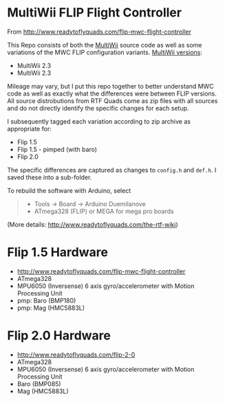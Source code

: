#  MultiWii FLIP Flight Controller

From http://www.readytoflyquads.com/flip-mwc-flight-controller

This Repo consists of both the [MultiWii](http://www.multiwii.com/) source code as well as some variations of the MWC FLIP configuration variants.
[MultiWii versions](https://code.google.com/archive/p/multiwii/):
* MultiWii 2.3
* MultiWii 2.3

Mileage may vary, but I put this repo together to better understand MWC code as well as exactly what the differences were between FLIP versions.
All source distrobutions from RTF Quads come as zip files with all sources and do not directly identify the specific changes for each setup.

I subsequently tagged each variation according to zip archive as appropriate for:
* Flip 1.5
* Flip 1.5 - pimped (with baro)
* Flip 2.0

The specific differences are captured as changes to `config.h` and `def.h`.  I saved these into a sub-folder.

To rebuild the software with Arduino, select

> * Tools -> Board -> Arduino Duemilanove
> * ATmega328 (FLIP) or MEGA for mega pro boards
 
 (More details: http://www.readytoflyquads.com/the-rtf-wiki)

# Flip 1.5 Hardware
* http://www.readytoflyquads.com/flip-mwc-flight-controller
* ATmega328
* MPU6050 (Inversense) 6 axis gyro/accelerometer with Motion Processing Unit  
* pmp: Baro (BMP180)
* pmp: Mag (HMC5883L)

# Flip 2.0 Hardware
* http://www.readytoflyquads.com/flip-2-0
* ATmega328
* MPU6050 (Inversense) 6 axis gyro/accelerometer with Motion Processing Unit  
* Baro (BMP085)
* Mag (HMC5883L)

